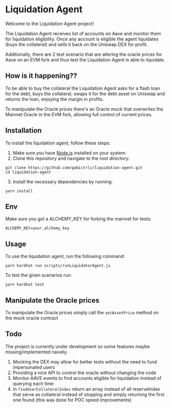 # Liquidation Agent

Welcome to the Liquidation Agent project!

The Liquidation Agent receives list of accounts on Aave and monitor them for liquidation eligibility. Once any account is eligible the agent liquidates (buys the collateral) and sells it back on the Uniswap DEX for profit.

Additionally, there are 2 test scenario that are altering the oracle prices for Aave on an EVM fork and thus test the Liquidation Agent is able to liquidate.

## How is it happening??

To be able to buy the collateral the Liquidation Agent asks for a flash loan for the debt, buys the collateral, swaps it for the debt asset on Uniswap and returns the loan, enjoying the margin in profits.

To manipulate the Oracle prices there's an Oracle mock that overwrites the Mainnet Oracle in the EVM fork, allowing full control of current prices.

## Installation

To install the liquidation agent, follow these steps:

1. Make sure you have [Node.js](https://nodejs.org/) installed on your system.
2. Clone this repository and navigate to the root directory:
```
git clone https://github.com/gabictrlz/liquidation-agent.git
cd liquidation-agent
```
3. Install the necessary dependencies by running:
```
yarn install
```

## Env
Make sure you got a ALCHEMY_KEY for forking the mainnet for tests:
```
ALCHEMY_KEY=your_alchemy_key
```

## Usage

To use the liquidation agent, run the following command:
```
yarn hardhat run scripts/runLiquidatorAgent.js
```

To test the given scenarios run:
```
yarn hardhat test
```

## Manipulate the Oracle prices
To manipulate the Oracle prices simply call the `setAssetPrice` method on the mock oracle contract

## Todo

The project is currently under development so some features maybe missing/implemented naively.

1. Mocking the DEX may allow for better tests without the need to fund impersonated users
2. Providing a nice API to control the oracle without changing the code
3. Monitor AAVE events to find accounts eligible for liquidation instead of querying each time
4. In `findUserCollateralIndex` return an array instead of all reserveIndex that serve as collateral instead of stopping and simply returning the first one found (this was done for POC speed improvements)
